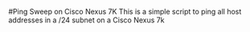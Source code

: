 #Ping Sweep on Cisco Nexus 7K
This is a simple script to ping all host addresses in a /24 subnet on a Cisco Nexus 7k
